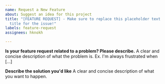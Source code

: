 ```yaml
---
name: Request a New Feature
about: Suggest an idea for this project
title: "[FEATURE REQUEST] - Make sure to replace this placeholder text with a specific
  title for the issue!"
labels: feature-request
assignees: hknokh

---
```


**Is your feature request related to a problem? Please describe.**
A clear and concise description of what the problem is. Ex. I'm always frustrated when [...]

**Describe the solution you'd like**
A clear and concise description of what you want to happen.
